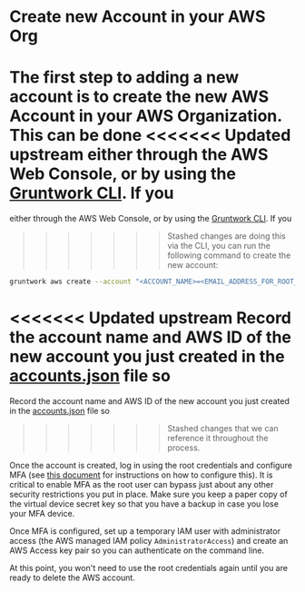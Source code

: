 # Create new Account in your AWS Org

The first step to adding a new account is to create the new AWS Account in your AWS Organization. This can be done
<<<<<<< Updated upstream
either through the AWS Web Console, or by using the [Gruntwork CLI](https://github.com/tnn-tnn-tnn-tnn-tnn-gruntwork-io/gruntwork/). If you
=======
either through the AWS Web Console, or by using the [Gruntwork CLI](https://github.com/tnn-gruntwork-io/gruntwork/). If you
>>>>>>> Stashed changes
are doing this via the CLI, you can run the following command to create the new account:

```bash
gruntwork aws create --account "<ACCOUNT_NAME>=<EMAIL_ADDRESS_FOR_ROOT_USER>"
```

<<<<<<< Updated upstream
Record the account name and AWS ID of the new account you just created in the [accounts.json](https://github.com/tnn-tnn-tnn-tnn-tnn-gruntwork-io/terraform-aws-service-catalog/tree/master/examples/for-production/infrastructure-live/accounts.json) file so
=======
Record the account name and AWS ID of the new account you just created in the [accounts.json](https://github.com/tnn-gruntwork-io/terraform-aws-service-catalog/tree/master/examples/for-production/infrastructure-live/accounts.json) file so
>>>>>>> Stashed changes
that we can reference it throughout the process.

Once the account is created, log in using the root credentials and configure MFA (see [this
document](https://docs.aws.amazon.com/IAM/latest/UserGuide/id_credentials_mfa_enable_virtual.html#enable-virt-mfa-for-root)
for instructions on how to configure this). It is critical to enable MFA as the root user can bypass just about any
other security restrictions you put in place. Make sure you keep a paper copy of the virtual device secret key so that
you have a backup in case you lose your MFA device.

Once MFA is configured, set up a temporary IAM user with administrator access (the AWS managed IAM policy
`AdministratorAccess`) and create an AWS Access key pair so you can authenticate on the command line.

At this point, you won't need to use the root credentials again until you are ready to delete the AWS account.
